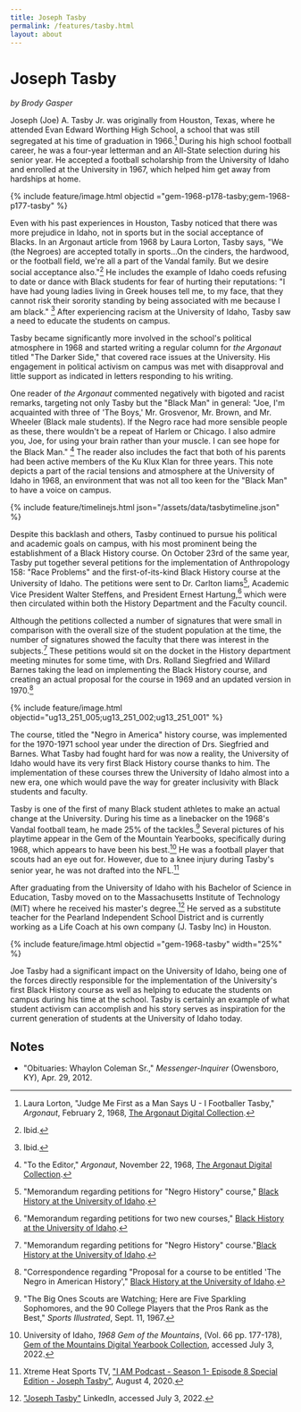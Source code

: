 ```yaml
---
title: Joseph Tasby
permalink: /features/tasby.html
layout: about
---
```


# Joseph Tasby

*by Brody Gasper*

Joseph (Joe) A. Tasby Jr. was originally from Houston, Texas, where he attended Evan Edward Worthing High School, a school that was still segregated at his time of graduation in 1966.[^1]  During his high school football career, he was a four-year letterman and an All-State selection during his senior year.  He accepted a football scholarship from the University of Idaho and enrolled at the University in 1967, which helped him get away from hardships at home.  

{% include feature/image.html objectid ="gem-1968-p178-tasby;gem-1968-p177-tasby"   %}

Even with his past experiences in Houston, Tasby noticed that there was more prejudice in Idaho, not in sports but in the social acceptance of Blacks. In an Argonaut article from 1968 by Laura Lorton, Tasby says, "We (the Negroes) are accepted totally in sports...On the cinders, the hardwood, or the football field, we're all a part of the Vandal family.  But we desire social acceptance also."[^2]  He includes the example of Idaho coeds refusing to date or dance with Black students for fear of hurting their reputations: "I have had young ladies living in Greek houses tell me, to my face, that they cannot risk their sorority standing by being associated with me because I am black." [^3]  After experiencing racism at the University of Idaho, Tasby saw a need to educate the students on campus.  

Tasby became significantly more involved in the school's political atmosphere in 1968 and started writing a regular column for _the Argonaut_ titled "The Darker Side," that covered race issues at the University.  His engagement in political activism on campus was met with disapproval and little support as indicated in letters responding to his writing. 

One reader of *the Argonaut* commented negatively with bigoted and racist remarks, targeting not only Tasby but the "Black Man" in general: "Joe, I'm acquainted with three of 'The Boys,' Mr. Grosvenor, Mr. Brown, and Mr. Wheeler (Black male students). If the Negro race had more sensible people as these, there wouldn't be a repeat of Harlem or Chicago.  I also admire you, Joe, for using your brain rather than your muscle. I can see hope for the Black Man." [^4] The reader also includes the fact that both of his parents had been active members of the Ku Klux Klan for three years. This note depicts a part of the racial tensions and atmosphere at the University of Idaho in 1968, an environment that was not all too keen for the "Black Man" to have a voice on campus.  

{% include feature/timelinejs.html json="/assets/data/tasbytimeline.json" %}

Despite this backlash and others, Tasby continued to pursue his political and academic goals on campus, with his most prominent being the establishment of a Black History course.  On October 23rd of the same year, Tasby put together several petitions for the implementation of Anthropology 158: "Race Problems" and the first-of-its-kind Black History course at the University of Idaho.  The petitions were sent to Dr. Carlton Iiams[^5], Academic Vice President Walter Steffens, and President Ernest Hartung,[^6] which were then circulated within both the History Department and the Faculty council.  

Although the petitions collected a number of signatures that were small in comparison with the overall size of the student population at the time, the number of signatures showed the faculty that there was interest in the subjects.[^7]  These petitions would sit on the docket in the History department meeting minutes for some time, with Drs. Rolland Siegfried and Willard Barnes taking the lead on implementing the Black History course, and creating an actual proposal for the course in 1969 and an updated version in 1970.[^8] 

{% include feature/image.html objectid="ug13_251_005;ug13_251_002;ug13_251_001"  %}

The course, titled the "Negro in America" history course, was implemented for the 1970-1971 school year under the direction of Drs. Siegfried and Barnes. What Tasby had fought hard for was now a reality, the University of Idaho would have its very first Black History course thanks to him.  The implementation of these courses threw the University of Idaho almost into a new era, one which would pave the way for greater inclusivity with Black students and faculty.  

Tasby is one of the first of many Black student athletes to make an actual change at the University.  During his time as a linebacker on the 1968's Vandal football team, he made 25% of the tackles.[^9]  Several pictures of his playtime appear in the Gem of the Mountain Yearbooks, specifically during 1968, which appears to have been his best.[^10] He was a football player that scouts had an eye out for. However, due to a knee injury during Tasby's senior year, he was not drafted into the NFL.[^11]  

After graduating from the University of Idaho with his Bachelor of Science in Education, Tasby moved on to the Massachusetts Institute of Technology (MIT) where he received his master's degree.[^12]  He served as a substitute teacher for the Pearland Independent School District and is currently working as a Life Coach at his own company (J. Tasby Inc) in Houston.

{% include feature/image.html objectid ="gem-1968-tasby" width="25%"  %}

Joe Tasby had a significant impact on the University of Idaho, being one of the forces directly responsible for the implementation of the University's first Black History course as well as helping to educate the students on campus during his time at the school.  Tasby is certainly an example of what student activism can accomplish and his story serves as inspiration for the current generation of students at the University of Idaho today. 

<!-- Footnotes themselves at the bottom. -->
## Notes

[^1]:
     Laura Lorton, "Judge Me First as a Man Says U - I Footballer Tasby," *Argonaut*, February 2, 1968, [The Argonaut Digital Collection](https://digital.lib.uidaho.edu/digital/collection/argonaut/id/9917/rec/1).

[^2]:
     Ibid. 

[^3]:
     Ibid. 

[^4]:
     "To the Editor," *Argonaut*, November 22, 1968, [The Argonaut Digital Collection](https://digital.lib.uidaho.edu/digital/collection/argonaut/id/3399/rec/1).

[^5]:
     "Memorandum regarding petitions for "Negro History" course," [Black History at the University of Idaho](https://www.lib.uidaho.edu/blackhistory/items/ug13_251_005.html).

[^6]:
     "Memorandum regarding petitions for two new courses," [Black History at the University of Idaho](https://www.lib.uidaho.edu/blackhistory/items/ug13_251_002.html).

[^7]:
     "Memorandum regarding petitions for "Negro History" course."[Black History at the University of Idaho](https://www.lib.uidaho.edu/blackhistory/items/ug13_251_005.html).

[^8]:
     "Correspondence regarding "Proposal for a course to be entitled 'The Negro in American History'," [Black History at the University of Idaho](https://www.lib.uidaho.edu/blackhistory/items/r96.html).

[^9]:
     "The Big Ones Scouts are Watching; Here are Five Sparkling Sophomores, and the 90 College Players that the Pros Rank as the Best," *Sports Illustrated*, Sept. 11, 1967.

[^10]:
     University of Idaho, *1968 Gem of the Mountains*, (Vol. 66 pp. 177-178), [Gem of the Mountains Digital Yearbook Collection](https://www.lib.uidaho.edu/digital/gem/1968/), accessed July 3, 2022.

[^11]: 
     Xtreme Heat Sports TV, ["I AM Podcast - Season 1- Episode 8 Special Edition - Joseph Tasby"](https://www.youtube.com/watch?v=fVqtZt9kUqE), August 4, 2020.

[^12]:
     ["Joseph Tasby"](https://www.linkedin.com/in/joseph-tasby-64354236) LinkedIn, accessed July 3, 2022.

- "Obituaries: Whaylon Coleman Sr.," *Messenger-Inquirer* (Owensboro, KY), Apr. 29, 2012. 
